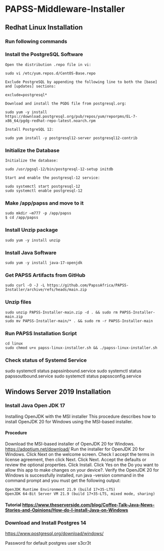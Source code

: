 # PAPSS-Middleware-Installer

## Redhat Linux Installation

### Run following commands


### Install the PostgreSQL Software

    Open the distribution .repo file in vi:

    sudo vi /etc/yum.repos.d/CentOS-Base.repo

    Exclude PostgreSQL by appending the following line to both the [base] and [updates] sections:

    exclude=postgresql*

    Download and install the PGDG file from postgresql.org:

    sudo yum -y install https://download.postgresql.org/pub/repos/yum/reporpms/EL-7-x86_64/pgdg-redhat-repo-latest.noarch.rpm

    Install PostgreSQL 12:

    sudo yum install -y postgresql12-server postgresql12-contrib


### Initialize the Database

    Initialize the database:

    sudo /usr/pgsql-12/bin/postgresql-12-setup initdb

    Start and enable the postgresql-12 service:

    sudo systemctl start postgresql-12
    sudo systemctl enable postgresql-12


[//]: # (### Connect as the Default User)

[//]: # ()
[//]: # (    Change to the postgres user and launch psql:)

[//]: # ()
[//]: # (    sudo su - postgres)

[//]: # (    $ psql)


### Make /app/papss and move to it
    sudo mkdir –m777 -p /app/papss
    $ cd /app/papss

### Install Unzip package
    sudo yum -y install unzip

### Install Java Software
    sudo yum -y install java-17-openjdk

### Get PAPSS Artifacts from GitHub
    sudo curl -O -J -L https://github.com/PapssAfrica/PAPSS-Installer/archive/refs/heads/main.zip

### Unzip files
    sudo unzip PAPSS-Installer-main.zip -d . && sudo rm PAPSS-Installer-main.zip
    sudo mv PAPSS-Installer-main/* . && sudo rm -r PAPSS-Installer-main

### Run PAPSS Installation Script
    cd linux
    sudo chmod u+x papss-linux-installer.sh && ./papss-linux-installer.sh



    


### Check status of Systemd Service
sudo systemctl status papssinbound.service
sudo systemctl status papssoutbound.service
sudo systemctl status papssconfig.service


<!-- ### Reset Systemd Service (If need be)

sudo systemctl reset-failed -->


## Windows Server 2019 Installation

### Install Java Open JDK 17
Installing OpenJDK with the MSI installer
This procedure describes how to install OpenJDK 20 for Windows using the MSI-based installer.

#### Procedure

Download the MSI-based installer of OpenJDK 20 for Windows. https://adoptium.net/download/
Run the installer for OpenJDK 20 for Windows.
Click Next on the welcome screen.
Check I accept the terms in license agreement, then click Next.
Click Next.
Accept the defaults or review the optional properties.
Click Install.
Click Yes on the Do you want to allow this app to make changes on your device?.
Verify the OpenJDK 20 for Windows is successfully installed, run java -version command in the command prompt and you must get the following output:

```openjdk version "17" 2021-09-14 LTS
OpenJDK Runtime Environment 21.9 (build 17+35-LTS)
OpenJDK 64-Bit Server VM 21.9 (build 17+35-LTS, mixed mode, sharing)
``` 
#### Tutorial https://www.theserverside.com/blog/Coffee-Talk-Java-News-Stories-and-Opinions/How-do-I-install-Java-on-Windows

### Download and Install Postgres 14

https://www.postgresql.org/download/windows/

Password for default postgres user s3cr3t


